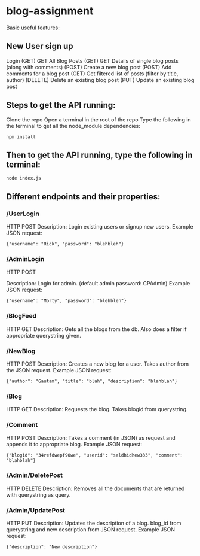 # blog-assignment

Basic useful features:

## New User sign up
Login
(GET) GET All Blog Posts
(GET) GET Details of single blog posts (along with comments)
(POST) Create a new blog post
(POST) Add comments for a blog post
(GET) Get filtered list of posts (filter by title, author)
(DELETE) Delete an existing blog post
(PUT) Update an existing blog post

## Steps to get the API running: 
	
Clone the repo
Open a terminal in the root of the repo
Type the following in the terminal to get all the node_module dependencies:
```
npm install
```
## Then to get the API running, type the following in terminal: 
```	
node index.js
```

## Different endpoints and their properties: 

### /UserLogin
HTTP POST
Description: Login existing users or signup new users.
Example JSON request: 
```
{"username": "Rick", "password": "blehbleh"}
```
### /AdminLogin
HTTP POST

Description: Login for admin. (default admin password: CPAdmin)
Example JSON request:
``` 
{"username": "Morty", "password": "blehbleh"}
```
### /BlogFeed
HTTP GET
Description: Gets all the blogs from the db. Also does a filter if appropriate querystring given.
### /NewBlog
HTTP POST
Description: Creates a new blog for a user. Takes author from the JSON request.
Example JSON request: 
```
{"author": "Gautam", "title": "blah", "description": "blahblah"}
```
### /Blog
HTTP GET
Description: Requests the blog. Takes blogid from querystring.
### /Comment
HTTP POST
Description: Takes a comment (in JSON) as request and appends it to appropriate blog.
Example JSON request:
```
{"blogid": "34refdwepf90we", "userid": "saldhidhew333", "comment": "blahblah"}
```
### /Admin/DeletePost
HTTP DELETE
Description: Removes all the documents that are returned with querystring as query.
### /Admin/UpdatePost
HTTP PUT
Description: Updates the description of a blog. blog_id from querystring and new description from JSON request.
Example JSON request:
```
{"description": "New description"}
```
